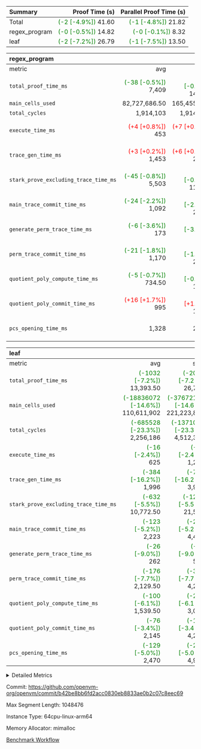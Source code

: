 | Summary | Proof Time (s) | Parallel Proof Time (s) |
|:---|---:|---:|
| Total | <span style='color: green'>(-2 [-4.9%])</span> 41.60 | <span style='color: green'>(-1 [-4.8%])</span> 21.82 |
| regex_program | <span style='color: green'>(-0 [-0.5%])</span> 14.82 | <span style='color: green'>(-0 [-0.1%])</span> 8.32 |
| leaf | <span style='color: green'>(-2 [-7.2%])</span> 26.79 | <span style='color: green'>(-1 [-7.5%])</span> 13.50 |


| regex_program |||||
|:---|---:|---:|---:|---:|
|metric|avg|sum|max|min|
| `total_proof_time_ms ` | <span style='color: green'>(-38 [-0.5%])</span> 7,409 | <span style='color: green'>(-77 [-0.5%])</span> 14,818 | <span style='color: green'>(-12 [-0.1%])</span> 8,322 | <span style='color: green'>(-65 [-1.0%])</span> 6,496 |
| `main_cells_used     ` |  82,727,686.50 |  165,455,373 |  92,686,348 |  72,769,025 |
| `total_cycles        ` |  1,914,103 |  1,914,103 |  1,914,103 |  1,914,103 |
| `execute_time_ms     ` | <span style='color: red'>(+4 [+0.8%])</span> 453 | <span style='color: red'>(+7 [+0.8%])</span> 906 | <span style='color: red'>(+4 [+0.8%])</span> 487 | <span style='color: red'>(+3 [+0.7%])</span> 419 |
| `trace_gen_time_ms   ` | <span style='color: red'>(+3 [+0.2%])</span> 1,453 | <span style='color: red'>(+6 [+0.2%])</span> 2,906 | <span style='color: green'>(-9 [-0.6%])</span> 1,602 | <span style='color: red'>(+15 [+1.2%])</span> 1,304 |
| `stark_prove_excluding_trace_time_ms` | <span style='color: green'>(-45 [-0.8%])</span> 5,503 | <span style='color: green'>(-90 [-0.8%])</span> 11,006 | <span style='color: green'>(-7 [-0.1%])</span> 6,233 | <span style='color: green'>(-83 [-1.7%])</span> 4,773 |
| `main_trace_commit_time_ms` | <span style='color: green'>(-24 [-2.2%])</span> 1,092 | <span style='color: green'>(-49 [-2.2%])</span> 2,184 | <span style='color: green'>(-6 [-0.4%])</span> 1,335 | <span style='color: green'>(-43 [-4.8%])</span> 849 |
| `generate_perm_trace_time_ms` | <span style='color: green'>(-6 [-3.6%])</span> 173 | <span style='color: green'>(-13 [-3.6%])</span> 346 | <span style='color: green'>(-5 [-2.6%])</span> 189 | <span style='color: green'>(-8 [-4.8%])</span> 157 |
| `perm_trace_commit_time_ms` | <span style='color: green'>(-21 [-1.8%])</span> 1,170 | <span style='color: green'>(-42 [-1.8%])</span> 2,340 |  1,251 | <span style='color: green'>(-41 [-3.6%])</span> 1,089 |
| `quotient_poly_compute_time_ms` | <span style='color: green'>(-5 [-0.7%])</span> 734.50 | <span style='color: green'>(-10 [-0.7%])</span> 1,469 | <span style='color: green'>(-3 [-0.3%])</span> 856 | <span style='color: green'>(-7 [-1.1%])</span> 613 |
| `quotient_poly_commit_time_ms` | <span style='color: red'>(+16 [+1.7%])</span> 995 | <span style='color: red'>(+33 [+1.7%])</span> 1,990 | <span style='color: red'>(+13 [+1.1%])</span> 1,157 | <span style='color: red'>(+20 [+2.5%])</span> 833 |
| `pcs_opening_time_ms ` |  1,328 |  2,656 | <span style='color: green'>(-4 [-0.3%])</span> 1,436 | <span style='color: red'>(+2 [+0.2%])</span> 1,220 |

| leaf |||||
|:---|---:|---:|---:|---:|
|metric|avg|sum|max|min|
| `total_proof_time_ms ` | <span style='color: green'>(-1032 [-7.2%])</span> 13,393.50 | <span style='color: green'>(-2063 [-7.2%])</span> 26,787 | <span style='color: green'>(-1100 [-7.5%])</span> 13,496 | <span style='color: green'>(-963 [-6.8%])</span> 13,291 |
| `main_cells_used     ` | <span style='color: green'>(-18836072 [-14.6%])</span> 110,611,902 | <span style='color: green'>(-37672143 [-14.6%])</span> 221,223,804 | <span style='color: green'>(-18839145 [-14.4%])</span> 112,210,199 | <span style='color: green'>(-18832998 [-14.7%])</span> 109,013,605 |
| `total_cycles        ` | <span style='color: green'>(-685528 [-23.3%])</span> 2,256,186 | <span style='color: green'>(-1371055 [-23.3%])</span> 4,512,372 | <span style='color: green'>(-685869 [-23.0%])</span> 2,292,354 | <span style='color: green'>(-685186 [-23.6%])</span> 2,220,018 |
| `execute_time_ms     ` | <span style='color: green'>(-16 [-2.4%])</span> 625 | <span style='color: green'>(-31 [-2.4%])</span> 1,250 | <span style='color: green'>(-10 [-1.5%])</span> 666 | <span style='color: green'>(-21 [-3.5%])</span> 584 |
| `trace_gen_time_ms   ` | <span style='color: green'>(-384 [-16.2%])</span> 1,996 | <span style='color: green'>(-769 [-16.2%])</span> 3,992 | <span style='color: green'>(-400 [-15.7%])</span> 2,155 | <span style='color: green'>(-369 [-16.7%])</span> 1,837 |
| `stark_prove_excluding_trace_time_ms` | <span style='color: green'>(-632 [-5.5%])</span> 10,772.50 | <span style='color: green'>(-1263 [-5.5%])</span> 21,545 | <span style='color: green'>(-648 [-5.7%])</span> 10,788 | <span style='color: green'>(-615 [-5.4%])</span> 10,757 |
| `main_trace_commit_time_ms` | <span style='color: green'>(-123 [-5.2%])</span> 2,223 | <span style='color: green'>(-246 [-5.2%])</span> 4,446 | <span style='color: green'>(-135 [-5.7%])</span> 2,231 | <span style='color: green'>(-111 [-4.8%])</span> 2,215 |
| `generate_perm_trace_time_ms` | <span style='color: green'>(-26 [-9.0%])</span> 262 | <span style='color: green'>(-52 [-9.0%])</span> 524 | <span style='color: green'>(-28 [-9.6%])</span> 264 | <span style='color: green'>(-24 [-8.5%])</span> 260 |
| `perm_trace_commit_time_ms` | <span style='color: green'>(-176 [-7.7%])</span> 2,129.50 | <span style='color: green'>(-353 [-7.7%])</span> 4,259 | <span style='color: green'>(-179 [-7.8%])</span> 2,130 | <span style='color: green'>(-174 [-7.6%])</span> 2,129 |
| `quotient_poly_compute_time_ms` | <span style='color: green'>(-100 [-6.1%])</span> 1,539.50 | <span style='color: green'>(-201 [-6.1%])</span> 3,079 | <span style='color: green'>(-98 [-6.0%])</span> 1,546 | <span style='color: green'>(-103 [-6.3%])</span> 1,533 |
| `quotient_poly_commit_time_ms` | <span style='color: green'>(-76 [-3.4%])</span> 2,145 | <span style='color: green'>(-153 [-3.4%])</span> 4,290 | <span style='color: green'>(-85 [-3.8%])</span> 2,169 | <span style='color: green'>(-68 [-3.1%])</span> 2,121 |
| `pcs_opening_time_ms ` | <span style='color: green'>(-129 [-5.0%])</span> 2,470 | <span style='color: green'>(-258 [-5.0%])</span> 4,940 | <span style='color: green'>(-140 [-5.4%])</span> 2,475 | <span style='color: green'>(-118 [-4.6%])</span> 2,465 |



<details>
<summary>Detailed Metrics</summary>

| group | num_segments | keygen_time_ms | commit_exe_time_ms |
| --- | --- | --- | --- |
| regex_program | 2 | 759 | 40 | 

| group | air_name | quotient_deg | interactions | constraints |
| --- | --- | --- | --- | --- |
| leaf | AccessAdapterAir<2> | 4 | 5 | 11 | 
| leaf | AccessAdapterAir<4> | 4 | 5 | 11 | 
| leaf | AccessAdapterAir<8> | 4 | 5 | 11 | 
| leaf | FriReducedOpeningAir | 4 | 31 | 52 | 
| leaf | NativePoseidon2Air<BabyBearParameters>, 1> | 4 | 136 | 530 | 
| leaf | PhantomAir | 4 | 3 | 4 | 
| leaf | ProgramAir | 1 | 1 | 4 | 
| leaf | VariableRangeCheckerAir | 1 | 1 | 4 | 
| leaf | VmAirWrapper<AluNativeAdapterAir, FieldArithmeticCoreAir> | 4 | 15 | 23 | 
| leaf | VmAirWrapper<BranchNativeAdapterAir, BranchEqualCoreAir<1> | 4 | 11 | 22 | 
| leaf | VmAirWrapper<JalNativeAdapterAir, JalCoreAir> | 4 | 7 | 6 | 
| leaf | VmAirWrapper<NativeAdapterAir<2, 0>, PublicValuesCoreAir> | 4 | 11 | 23 | 
| leaf | VmAirWrapper<NativeLoadStoreAdapterAir<1>, NativeLoadStoreCoreAir<1> | 4 | 15 | 16 | 
| leaf | VmAirWrapper<NativeLoadStoreAdapterAir<4>, NativeLoadStoreCoreAir<4> | 4 | 15 | 16 | 
| leaf | VmAirWrapper<NativeVectorizedAdapterAir<4>, FieldExtensionCoreAir> | 4 | 15 | 23 | 
| leaf | VmConnectorAir | 4 | 3 | 8 | 
| leaf | VolatileBoundaryAir | 4 | 4 | 16 | 
| regex_program | AccessAdapterAir<16> | 4 | 5 | 11 | 
| regex_program | AccessAdapterAir<2> | 4 | 5 | 11 | 
| regex_program | AccessAdapterAir<32> | 4 | 5 | 11 | 
| regex_program | AccessAdapterAir<4> | 4 | 5 | 11 | 
| regex_program | AccessAdapterAir<64> | 4 | 5 | 11 | 
| regex_program | AccessAdapterAir<8> | 4 | 5 | 11 | 
| regex_program | BitwiseOperationLookupAir<8> | 2 | 2 | 4 | 
| regex_program | KeccakVmAir | 4 | 321 | 4,380 | 
| regex_program | MemoryMerkleAir<8> | 4 | 4 | 38 | 
| regex_program | PersistentBoundaryAir<8> | 4 | 3 | 5 | 
| regex_program | PhantomAir | 4 | 3 | 4 | 
| regex_program | Poseidon2PeripheryAir<BabyBearParameters>, 1> | 2 | 1 | 286 | 
| regex_program | ProgramAir | 1 | 1 | 4 | 
| regex_program | RangeTupleCheckerAir<2> | 1 | 1 | 4 | 
| regex_program | Rv32HintStoreAir | 4 | 19 | 21 | 
| regex_program | VariableRangeCheckerAir | 1 | 1 | 4 | 
| regex_program | VmAirWrapper<Rv32BaseAluAdapterAir, BaseAluCoreAir<4, 8> | 4 | 19 | 30 | 
| regex_program | VmAirWrapper<Rv32BaseAluAdapterAir, LessThanCoreAir<4, 8> | 4 | 17 | 35 | 
| regex_program | VmAirWrapper<Rv32BaseAluAdapterAir, ShiftCoreAir<4, 8> | 4 | 23 | 84 | 
| regex_program | VmAirWrapper<Rv32BranchAdapterAir, BranchEqualCoreAir<4> | 4 | 11 | 17 | 
| regex_program | VmAirWrapper<Rv32BranchAdapterAir, BranchLessThanCoreAir<4, 8> | 4 | 13 | 32 | 
| regex_program | VmAirWrapper<Rv32CondRdWriteAdapterAir, Rv32JalLuiCoreAir> | 4 | 10 | 15 | 
| regex_program | VmAirWrapper<Rv32JalrAdapterAir, Rv32JalrCoreAir> | 4 | 16 | 16 | 
| regex_program | VmAirWrapper<Rv32LoadStoreAdapterAir, LoadSignExtendCoreAir<4, 8> | 4 | 18 | 21 | 
| regex_program | VmAirWrapper<Rv32LoadStoreAdapterAir, LoadStoreCoreAir<4> | 4 | 17 | 27 | 
| regex_program | VmAirWrapper<Rv32MultAdapterAir, DivRemCoreAir<4, 8> | 4 | 25 | 72 | 
| regex_program | VmAirWrapper<Rv32MultAdapterAir, MulHCoreAir<4, 8> | 4 | 24 | 23 | 
| regex_program | VmAirWrapper<Rv32MultAdapterAir, MultiplicationCoreAir<4, 8> | 4 | 19 | 13 | 
| regex_program | VmAirWrapper<Rv32RdWriteAdapterAir, Rv32AuipcCoreAir> | 4 | 11 | 12 | 
| regex_program | VmConnectorAir | 4 | 3 | 8 | 

| group | air_name | idx | rows | prep_cols | perm_cols | main_cols | cells |
| --- | --- | --- | --- | --- | --- | --- | --- |
| leaf | AccessAdapterAir<2> | 0 | 1,048,576 |  | 12 | 11 | 24,117,248 | 
| leaf | AccessAdapterAir<2> | 1 | 1,048,576 |  | 12 | 11 | 24,117,248 | 
| leaf | AccessAdapterAir<4> | 0 | 524,288 |  | 12 | 13 | 13,107,200 | 
| leaf | AccessAdapterAir<4> | 1 | 524,288 |  | 12 | 13 | 13,107,200 | 
| leaf | AccessAdapterAir<8> | 0 | 256 |  | 12 | 17 | 7,424 | 
| leaf | AccessAdapterAir<8> | 1 | 512 |  | 12 | 17 | 14,848 | 
| leaf | FriReducedOpeningAir | 0 | 524,288 |  | 36 | 25 | 31,981,568 | 
| leaf | FriReducedOpeningAir | 1 | 524,288 |  | 36 | 25 | 31,981,568 | 
| leaf | NativePoseidon2Air<BabyBearParameters>, 1> | 0 | 65,536 |  | 160 | 399 | 36,634,624 | 
| leaf | NativePoseidon2Air<BabyBearParameters>, 1> | 1 | 65,536 |  | 160 | 399 | 36,634,624 | 
| leaf | PhantomAir | 0 | 16,384 |  | 8 | 6 | 229,376 | 
| leaf | PhantomAir | 1 | 16,384 |  | 8 | 6 | 229,376 | 
| leaf | ProgramAir | 0 | 524,288 |  | 8 | 10 | 9,437,184 | 
| leaf | ProgramAir | 1 | 524,288 |  | 8 | 10 | 9,437,184 | 
| leaf | VariableRangeCheckerAir | 0 | 262,144 | 2 | 8 | 1 | 2,359,296 | 
| leaf | VariableRangeCheckerAir | 1 | 262,144 | 2 | 8 | 1 | 2,359,296 | 
| leaf | VmAirWrapper<AluNativeAdapterAir, FieldArithmeticCoreAir> | 0 | 2,097,152 |  | 20 | 29 | 102,760,448 | 
| leaf | VmAirWrapper<AluNativeAdapterAir, FieldArithmeticCoreAir> | 1 | 2,097,152 |  | 20 | 29 | 102,760,448 | 
| leaf | VmAirWrapper<BranchNativeAdapterAir, BranchEqualCoreAir<1> | 0 | 524,288 |  | 16 | 23 | 20,447,232 | 
| leaf | VmAirWrapper<BranchNativeAdapterAir, BranchEqualCoreAir<1> | 1 | 524,288 |  | 16 | 23 | 20,447,232 | 
| leaf | VmAirWrapper<JalNativeAdapterAir, JalCoreAir> | 0 | 32,768 |  | 12 | 9 | 688,128 | 
| leaf | VmAirWrapper<JalNativeAdapterAir, JalCoreAir> | 1 | 32,768 |  | 12 | 9 | 688,128 | 
| leaf | VmAirWrapper<NativeAdapterAir<2, 0>, PublicValuesCoreAir> | 0 | 64 |  | 16 | 23 | 2,496 | 
| leaf | VmAirWrapper<NativeAdapterAir<2, 0>, PublicValuesCoreAir> | 1 | 64 |  | 16 | 23 | 2,496 | 
| leaf | VmAirWrapper<NativeLoadStoreAdapterAir<1>, NativeLoadStoreCoreAir<1> | 0 | 1,048,576 |  | 24 | 22 | 48,234,496 | 
| leaf | VmAirWrapper<NativeLoadStoreAdapterAir<1>, NativeLoadStoreCoreAir<1> | 1 | 1,048,576 |  | 24 | 22 | 48,234,496 | 
| leaf | VmAirWrapper<NativeLoadStoreAdapterAir<4>, NativeLoadStoreCoreAir<4> | 0 | 65,536 |  | 24 | 31 | 3,604,480 | 
| leaf | VmAirWrapper<NativeLoadStoreAdapterAir<4>, NativeLoadStoreCoreAir<4> | 1 | 65,536 |  | 24 | 31 | 3,604,480 | 
| leaf | VmAirWrapper<NativeVectorizedAdapterAir<4>, FieldExtensionCoreAir> | 0 | 262,144 |  | 20 | 38 | 15,204,352 | 
| leaf | VmAirWrapper<NativeVectorizedAdapterAir<4>, FieldExtensionCoreAir> | 1 | 262,144 |  | 20 | 38 | 15,204,352 | 
| leaf | VmConnectorAir | 0 | 2 | 1 | 8 | 4 | 24 | 
| leaf | VmConnectorAir | 1 | 2 | 1 | 8 | 4 | 24 | 
| leaf | VolatileBoundaryAir | 0 | 1,048,576 |  | 8 | 11 | 19,922,944 | 
| leaf | VolatileBoundaryAir | 1 | 1,048,576 |  | 8 | 11 | 19,922,944 | 

| group | air_name | segment | rows | prep_cols | perm_cols | main_cols | cells |
| --- | --- | --- | --- | --- | --- | --- | --- |
| regex_program | AccessAdapterAir<2> | 1 | 64 |  | 12 | 11 | 1,472 | 
| regex_program | AccessAdapterAir<4> | 1 | 32 |  | 12 | 13 | 800 | 
| regex_program | AccessAdapterAir<8> | 0 | 131,072 |  | 12 | 17 | 3,801,088 | 
| regex_program | AccessAdapterAir<8> | 1 | 2,048 |  | 12 | 17 | 59,392 | 
| regex_program | BitwiseOperationLookupAir<8> | 0 | 65,536 | 3 | 8 | 2 | 655,360 | 
| regex_program | BitwiseOperationLookupAir<8> | 1 | 65,536 | 3 | 8 | 2 | 655,360 | 
| regex_program | KeccakVmAir | 0 | 1 |  | 532 | 3,163 | 3,695 | 
| regex_program | KeccakVmAir | 1 | 32 |  | 532 | 3,163 | 118,240 | 
| regex_program | MemoryMerkleAir<8> | 0 | 131,072 |  | 12 | 32 | 5,767,168 | 
| regex_program | MemoryMerkleAir<8> | 1 | 4,096 |  | 12 | 32 | 180,224 | 
| regex_program | PersistentBoundaryAir<8> | 0 | 131,072 |  | 8 | 20 | 3,670,016 | 
| regex_program | PersistentBoundaryAir<8> | 1 | 2,048 |  | 8 | 20 | 57,344 | 
| regex_program | PhantomAir | 0 | 512 |  | 8 | 6 | 7,168 | 
| regex_program | PhantomAir | 1 | 1 |  | 8 | 6 | 14 | 
| regex_program | Poseidon2PeripheryAir<BabyBearParameters>, 1> | 0 | 16,384 |  | 8 | 300 | 5,046,272 | 
| regex_program | Poseidon2PeripheryAir<BabyBearParameters>, 1> | 1 | 2,048 |  | 8 | 300 | 630,784 | 
| regex_program | ProgramAir | 0 | 131,072 |  | 8 | 10 | 2,359,296 | 
| regex_program | ProgramAir | 1 | 131,072 |  | 8 | 10 | 2,359,296 | 
| regex_program | RangeTupleCheckerAir<2> | 0 | 524,288 | 2 | 8 | 1 | 4,718,592 | 
| regex_program | RangeTupleCheckerAir<2> | 1 | 524,288 | 2 | 8 | 1 | 4,718,592 | 
| regex_program | Rv32HintStoreAir | 0 | 16,384 |  | 24 | 32 | 917,504 | 
| regex_program | VariableRangeCheckerAir | 0 | 262,144 | 2 | 8 | 1 | 2,359,296 | 
| regex_program | VariableRangeCheckerAir | 1 | 262,144 | 2 | 8 | 1 | 2,359,296 | 
| regex_program | VmAirWrapper<Rv32BaseAluAdapterAir, BaseAluCoreAir<4, 8> | 0 | 1,048,576 |  | 28 | 36 | 67,108,864 | 
| regex_program | VmAirWrapper<Rv32BaseAluAdapterAir, BaseAluCoreAir<4, 8> | 1 | 524,288 |  | 28 | 36 | 33,554,432 | 
| regex_program | VmAirWrapper<Rv32BaseAluAdapterAir, LessThanCoreAir<4, 8> | 0 | 32,768 |  | 24 | 37 | 1,998,848 | 
| regex_program | VmAirWrapper<Rv32BaseAluAdapterAir, LessThanCoreAir<4, 8> | 1 | 32,768 |  | 24 | 37 | 1,998,848 | 
| regex_program | VmAirWrapper<Rv32BaseAluAdapterAir, ShiftCoreAir<4, 8> | 0 | 131,072 |  | 28 | 53 | 10,616,832 | 
| regex_program | VmAirWrapper<Rv32BaseAluAdapterAir, ShiftCoreAir<4, 8> | 1 | 131,072 |  | 28 | 53 | 10,616,832 | 
| regex_program | VmAirWrapper<Rv32BranchAdapterAir, BranchEqualCoreAir<4> | 0 | 262,144 |  | 16 | 26 | 11,010,048 | 
| regex_program | VmAirWrapper<Rv32BranchAdapterAir, BranchEqualCoreAir<4> | 1 | 131,072 |  | 16 | 26 | 5,505,024 | 
| regex_program | VmAirWrapper<Rv32BranchAdapterAir, BranchLessThanCoreAir<4, 8> | 0 | 131,072 |  | 20 | 32 | 6,815,744 | 
| regex_program | VmAirWrapper<Rv32BranchAdapterAir, BranchLessThanCoreAir<4, 8> | 1 | 131,072 |  | 20 | 32 | 6,815,744 | 
| regex_program | VmAirWrapper<Rv32CondRdWriteAdapterAir, Rv32JalLuiCoreAir> | 0 | 65,536 |  | 16 | 18 | 2,228,224 | 
| regex_program | VmAirWrapper<Rv32CondRdWriteAdapterAir, Rv32JalLuiCoreAir> | 1 | 65,536 |  | 16 | 18 | 2,228,224 | 
| regex_program | VmAirWrapper<Rv32JalrAdapterAir, Rv32JalrCoreAir> | 0 | 131,072 |  | 20 | 28 | 6,291,456 | 
| regex_program | VmAirWrapper<Rv32JalrAdapterAir, Rv32JalrCoreAir> | 1 | 65,536 |  | 20 | 28 | 3,145,728 | 
| regex_program | VmAirWrapper<Rv32LoadStoreAdapterAir, LoadSignExtendCoreAir<4, 8> | 0 | 1,024 |  | 28 | 35 | 64,512 | 
| regex_program | VmAirWrapper<Rv32LoadStoreAdapterAir, LoadSignExtendCoreAir<4, 8> | 1 | 2 |  | 28 | 35 | 126 | 
| regex_program | VmAirWrapper<Rv32LoadStoreAdapterAir, LoadStoreCoreAir<4> | 0 | 1,048,576 |  | 28 | 40 | 71,303,168 | 
| regex_program | VmAirWrapper<Rv32LoadStoreAdapterAir, LoadStoreCoreAir<4> | 1 | 1,048,576 |  | 28 | 40 | 71,303,168 | 
| regex_program | VmAirWrapper<Rv32MultAdapterAir, DivRemCoreAir<4, 8> | 0 | 128 |  | 40 | 57 | 12,416 | 
| regex_program | VmAirWrapper<Rv32MultAdapterAir, MulHCoreAir<4, 8> | 0 | 256 |  | 40 | 39 | 20,224 | 
| regex_program | VmAirWrapper<Rv32MultAdapterAir, MultiplicationCoreAir<4, 8> | 0 | 32,768 |  | 28 | 31 | 1,933,312 | 
| regex_program | VmAirWrapper<Rv32MultAdapterAir, MultiplicationCoreAir<4, 8> | 1 | 32,768 |  | 28 | 31 | 1,933,312 | 
| regex_program | VmAirWrapper<Rv32RdWriteAdapterAir, Rv32AuipcCoreAir> | 0 | 32,768 |  | 16 | 21 | 1,212,416 | 
| regex_program | VmAirWrapper<Rv32RdWriteAdapterAir, Rv32AuipcCoreAir> | 1 | 32,768 |  | 16 | 21 | 1,212,416 | 
| regex_program | VmConnectorAir | 0 | 2 | 1 | 8 | 4 | 24 | 
| regex_program | VmConnectorAir | 1 | 2 | 1 | 8 | 4 | 24 | 

| group | idx | trace_gen_time_ms | total_proof_time_ms | total_cycles | total_cells | stark_prove_excluding_trace_time_ms | quotient_poly_compute_time_ms | quotient_poly_commit_time_ms | perm_trace_commit_time_ms | pcs_opening_time_ms | main_trace_commit_time_ms | main_cells_used | generate_perm_trace_time_ms | execute_time_ms |
| --- | --- | --- | --- | --- | --- | --- | --- | --- | --- | --- | --- | --- | --- | --- |
| leaf | 0 | 1,837 | 13,291 | 2,292,354 | 328,738,520 | 10,788 | 1,546 | 2,169 | 2,129 | 2,465 | 2,215 | 112,210,199 | 260 | 666 | 
| leaf | 1 | 2,155 | 13,496 | 2,220,018 | 328,745,944 | 10,757 | 1,533 | 2,121 | 2,130 | 2,475 | 2,231 | 109,013,605 | 264 | 584 | 

| group | segment | trace_gen_time_ms | total_proof_time_ms | total_cycles | total_cells | stark_prove_excluding_trace_time_ms | quotient_poly_compute_time_ms | quotient_poly_commit_time_ms | perm_trace_commit_time_ms | pcs_opening_time_ms | main_trace_commit_time_ms | main_cells_used | generate_perm_trace_time_ms | execute_time_ms |
| --- | --- | --- | --- | --- | --- | --- | --- | --- | --- | --- | --- | --- | --- | --- |
| regex_program | 0 | 1,602 | 8,322 |  | 209,921,543 | 6,233 | 856 | 1,157 | 1,251 | 1,436 | 1,335 | 92,686,348 | 189 | 487 | 
| regex_program | 1 | 1,304 | 6,496 | 1,914,103 | 149,454,692 | 4,773 | 613 | 833 | 1,089 | 1,220 | 849 | 72,769,025 | 157 | 419 | 

</details>


Commit: https://github.com/openvm-org/openvm/commit/b42be8bb6fd2acc0830eb8833ae0b2c07c8eec69

Max Segment Length: 1048476

Instance Type: 64cpu-linux-arm64

Memory Allocator: mimalloc

[Benchmark Workflow](https://github.com/openvm-org/openvm/actions/runs/13097254898)
